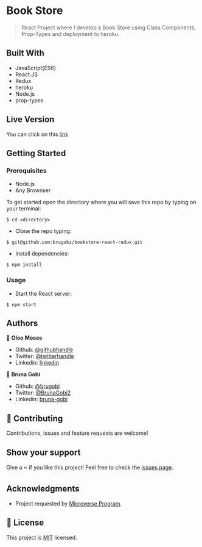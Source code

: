 # Book Store
 
> React Project where I develop a Book Store using Class Components, Prop-Types and deployment to heroku.

<!-- ![home_page](./assets/images/home.png)

![home_page](./assets/images/projects.png)

![home_page](./assets/images/about.png) -->


## Built With

- JavaScript(ES6)
- React.JS
- Redux
- heroku
- Node.js
- prop-types

## Live Version

You can click on this [link](https://bmbookstore-cms.herokuapp.com/)

## Getting Started

### Prerequisites

- Node.js
- Any Brownser

To get started open the directory where you will save this repo by typing on your terminal:

```
$ cd <directory>
```

- Clone the repo typing:

```
$ git@github.com:brugobi/bookstore-react-redux.git
```
- Install dependencies:

```
$ npm install
```

### Usage

- Start the React server:

```
$ npm start
```

## Authors

👤 **Oloo Moses**

- Github: [@githubhandle](https://github.com/oloomoses)
- Twitter: [@twitterhandle](https://twitter.com/olooine)
- Linkedin: [linkedin](https://www.linkedin.com/in/oloomoses/)

👤 **Bruna Gobi**

- Github: [@brugobi](https://github.com/brugobi)
- Twitter: [@BrunaGobi2](https://twitter.com/BrunaGobi2)
- Linkedin: [bruna-gobi](https://www.linkedin.com/in/bruna-gobi/)

## 🤝 Contributing

Contributions, issues and feature requests are welcome!

## Show your support

Give a ⭐️ if you like this project!
Feel free to check the [issues page](issues/).

## Acknowledgments

- Project requested by [Microverse Program](https://www.microverse.org/).

## 📝 License

This project is [MIT](lic.url) licensed.

